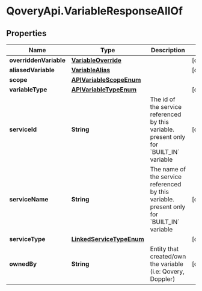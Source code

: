 # QoveryApi.VariableResponseAllOf

## Properties

Name | Type | Description | Notes
------------ | ------------- | ------------- | -------------
**overriddenVariable** | [**VariableOverride**](VariableOverride.md) |  | [optional] 
**aliasedVariable** | [**VariableAlias**](VariableAlias.md) |  | [optional] 
**scope** | [**APIVariableScopeEnum**](APIVariableScopeEnum.md) |  | 
**variableType** | [**APIVariableTypeEnum**](APIVariableTypeEnum.md) |  | [optional] 
**serviceId** | **String** | The id of the service referenced by this variable. present only for &#x60;BUILT_IN&#x60; variable | [optional] 
**serviceName** | **String** | The name of the service referenced by this variable. present only for &#x60;BUILT_IN&#x60; variable | [optional] 
**serviceType** | [**LinkedServiceTypeEnum**](LinkedServiceTypeEnum.md) |  | [optional] 
**ownedBy** | **String** | Entity that created/own the variable (i.e: Qovery, Doppler) | [optional] 


